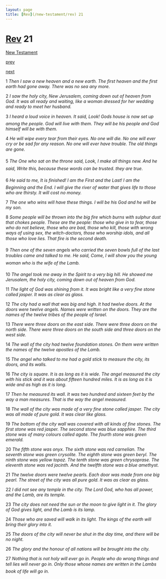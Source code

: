 ```yaml
---
layout: page
title: [Rev](/new-testament/rev) 21
---
```


# [Rev](/new-testament/rev) 21

[New Testament](/new-testament)


[prev](/new-testament/rev/rev-20.html)


[next](/new-testament/rev/rev-22.html)

1 _Then I saw a new heaven and a new earth. The first heaven and the first earth had gone away. There was no sea any more._

2 _I saw the holy city, New Jerusalem, coming down out of heaven from God. It was all ready and waiting, like a woman dressed for her wedding and ready to meet her husband._

3 _I heard a loud voice in heaven. It said, Look! Gods house is now set up among the people. God will live with them. They will be his people and God himself will be with them._

4 _He will wipe every tear from their eyes. No one will die. No one will ever cry or be sad for any reason. No one will ever have trouble. The old things are gone._

5 _The One who sat on the throne said, Look, I make all things new. And he said, Write this, because these words can be trusted. they are true._

6 _He said to me, It is finished! I am the First and the Last! I am the Beginning and the End.  I will give the river of water that gives life to those who are thirsty. It will cost no money._

7 _The one who wins will have these things. I will be his God and he will be my son._

8 _Some people will be thrown into the big fire which burns with sulphur dust that chokes people. These are the people: those who give in to fear, those who do not believe, those who are bad, those who kill, those with wrong ways of using sex, the witch-doctors,  those who worship idols, and all those who love lies. That fire is the second death._

9 _Then one of the seven angels who carried the seven bowls full of the last troubles came and talked to me. He said, Come, I will show you the young woman who is the wife of the Lamb._

10 _The angel took me away in the Spirit to a very big hill. He showed me Jerusalem, the holy city, coming down out of heaven from God._

11 _The light of God was shining from it. It was bright like a very fine stone called jasper. It was as clear as glass._

12 _The city had a wall that was big and high. It had twelve doors. At the doors were twelve angels. Names were written on the doors. They are the names of the twelve tribes of the people of Israel._

13 _There were three doors on the east side. There were three doors on the north side. There were three doors on the south side and three doors on the west side._

14 _The wall of the city had twelve foundation stones. On them were written the names of the twelve apostles of the Lamb._

15 _The angel who talked to me had a gold stick to measure the city, its doors, and its walls._

16 _The city is square. It is as long as it is wide. The angel measured the city with his stick and it was about fifteen hundred miles. It is as long as it is wide and as high as it is long._

17 _Then he measured its wall. It was two hundred and sixteen feet by the way a man measures. That is the way the angel measured._

18 _The wall of the city was made of a very fine stone called jasper. The city was all made of pure gold. It was clear like glass._

19 _The bottom of the city wall was covered with all kinds of fine stones. The first stone was red jasper. The second stone was blue sapphire. The third stone was of many colours called agate. The fourth stone was green emerald._

20 _The fifth stone was onyx. The sixth stone was red carnelian. The seventh stone was green crysolite. The eighth stone was green beryl. The ninth stone was yellow topaz. The tenth stone was green chrysoprase. The eleventh stone was red jacinth. And the twelfth stone was a blue amethyst._

21 _The twelve doors were twelve pearls. Each door was made from one big pearl. The street of the city was all pure gold. It was as clear as glass._

22 _I did not see any temple in the city. The Lord God, who has all power, and the Lamb, are its temple._

23 _The city does not need the sun or the moon to give light in it. The glory of God gives light,  and the Lamb is its lamp._

24 _Those who are saved will walk in its light. The kings of the earth will bring their glory into it._

25 _The doors of the city will never be shut in the day time, and there will be no night._

26 _The glory and the honour of all nations will be brought into the city._

27 _Nothing that is not holy will ever go in. People who do wrong things and tell lies will never go in. Only those whose names are written in the Lambs book of life will go in._

